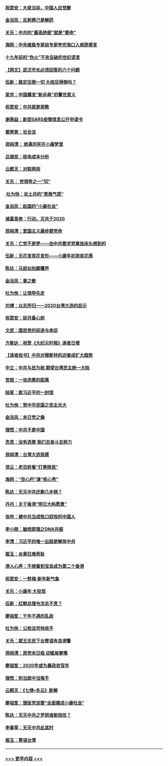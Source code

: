 #### [祝君安：大疫当前，中国人应觉醒](../pages/nsc993/n11821946.md?t=01270655) 
#### [金浴凤：反躬罪己是解药](../pages/nsc993/n11820280.md?t=01270655) 
#### [关乐：中共的“最高绝密”就是“要命”](../pages/nsc993/n11816946.md?t=01270655) 
#### [海网：中央维稳专家组专家夸完海口入病房感言](../pages/nsc993/n11815138.md?t=01270655) 
#### [十九年前的“伪火”不攻自破的世纪谎言](../pages/nsc993/n11813238.md?t=01270655) 
#### [【网文】武汉市长必须回答的六个问题](../pages/nsc993/n11813848.md?t=01270655) 
#### [伍新：稳定压倒一切 大疫压得倒吗？](../pages/nsc993/n11812634.md?t=01270655) 
#### [梁京：中国爆发“新非典”的警世意义](../pages/nsc993/n11812554.md?t=01270655) 
#### [祝君安：中共就是邪教](../pages/nsc993/n11812431.md?t=01270655) 
#### [谢燕益：新型SARS疫情信息公开申请书](../pages/nsc993/n11808840.md?t=01270655) 
#### [蜀笑笑：论合法](../pages/nsc993/n11808064.md?t=01270655) 
#### [郑纯清： 她真的死在小康梦里](../pages/nsc993/n11806623.md?t=01270655) 
#### [吕锡民：核电成本分析](../pages/nsc993/n11806284.md?t=01270655) 
#### [云鹤天：对联两则](../pages/nsc993/n11805957.md?t=01270655) 
#### [关乐： 党领导之一“切”](../pages/nsc993/n11804505.md?t=01270655) 
#### [ 吐为快：论土共的“贵族气质”](../pages/nsc993/n11804490.md?t=01270655) 
#### [金浴凤：赵国的“小康社会”](../pages/nsc993/n11804452.md?t=01270655) 
#### [诸葛高参：行动，灭共于2020](../pages/nsc993/n11804120.md?t=01270655) 
#### [郑纯清：爱国主义最终要党命](../pages/nsc993/n11802197.md?t=01270655) 
#### [关乐：亡党不是梦——由中共要求党章放床头想到的](../pages/nsc993/n11802156.md?t=01270655) 
#### [伍新：无花言现花言形——小康年初哭吴花燕](../pages/nsc993/n11800044.md?t=01270655) 
#### [陈达：马屁似拍颠覆声](../pages/nsc993/n11800010.md?t=01270655) 
#### [金浴凤：春之歌](../pages/nsc993/n11797687.md?t=01270655) 
#### [吐为快：让领导先走](../pages/nsc993/n11797512.md?t=01270655) 
#### [刘博：众志所归——2020台湾大选的启示](../pages/nsc993/n11796878.md?t=01270655) 
#### [祝君安：妖共畜心剖](../pages/nsc993/n11794273.md?t=01270655) 
#### [文武：国民党的前途与命运](../pages/nsc993/n11794198.md?t=01270655) 
#### [方能达：祝贺《大纪元时报》读者日增](../pages/nsc993/n11793807.md?t=01270655) 
#### [【读者投书】中共对穆斯林的迫害成扩大趋势](../pages/nsc993/n11791371.md?t=01270655) 
#### [中立：中共与民为敌 期望台湾民主统一大陆](../pages/nsc993/n11790392.md?t=01270655) 
#### [苦胆：一张选票的距离](../pages/nsc993/n11788914.md?t=01270655) 
#### [陆客：致习近平的一封信](../pages/nsc993/n11788867.md?t=01270655) 
#### [吐为快：贺中华民国之民主光大](../pages/nsc993/n11788618.md?t=01270655) 
#### [金浴凤：末日党之像](../pages/nsc993/n11787475.md?t=01270655) 
#### [理悟：中共不是中国](../pages/nsc993/n11787463.md?t=01270655) 
#### [念贲：没有选票  我们去奋斗去努力](../pages/nsc993/n11787398.md?t=01270655) 
#### [郑纯清：台湾大选观感](../pages/nsc993/n11786210.md?t=01270655) 
#### [项云：老百姓看“打黑除恶”](../pages/nsc993/n11785398.md?t=01270655) 
#### [海网：“空心朽”演“核心秀”](../pages/nsc993/n11783874.md?t=01270655) 
#### [陈达：天灭中共还剩几步棋？](../pages/nsc993/n11783719.md?t=01270655) 
#### [丹丹：关于香港“明日大屿愿景”](../pages/nsc993/n11783273.md?t=01270655) 
#### [张林：被中共当成牲口奴役的中国人](../pages/nsc993/n11782397.md?t=01270655) 
#### [李小刚：脑控原理之DNA共振](../pages/nsc993/n11780962.md?t=01270655) 
#### [李清：习近平的唯一出路是解体中共](../pages/nsc993/n11780866.md?t=01270655) 
#### [振玉：炎黄巨难奇耻](../pages/nsc993/n11779632.md?t=01270655) 
#### [港人心声：不想看到宝岛成为第二个香港](../pages/nsc993/n11778817.md?t=01270655) 
#### [祝君安：一剪梅‧新年新气象](../pages/nsc993/n11776340.md?t=01270655) 
#### [关乐：小康年 大役现](../pages/nsc993/n11774213.md?t=01270655) 
#### [伍新：红朝总理令怎总不灵？](../pages/nsc993/n11770813.md?t=01270655) 
#### [廖祖笙：千年不遇的乱政](../pages/nsc993/n11770373.md?t=01270655) 
#### [吐为快：公检法司快收手](../pages/nsc993/n11770359.md?t=01270655) 
#### [关乐：就王志民下台寄语有良港警](../pages/nsc993/n11769903.md?t=01270655) 
#### [郑纯清：恶党末日临 动辄挨掌嘴](../pages/nsc993/n11769356.md?t=01270655) 
#### [廖祖笙：2020年或为暴政收官年](../pages/nsc993/n11768216.md?t=01270655) 
#### [理悟：别当郎中当推手](../pages/nsc993/n11768243.md?t=01270655) 
#### [云鹤天：《七律▪冬云》新解](../pages/nsc993/n11768204.md?t=01270655) 
#### [廖祖笙：饿饭党说要“全面建成小康社会”](../pages/nsc993/n11767482.md?t=01270655) 
#### [陈达：天灭中共之罗网谁能挡住？](../pages/nsc993/n11767465.md?t=01270655) 
#### [李春草：天灭中共此其时](../pages/nsc993/n11767452.md?t=01270655) 
#### [振玉：寄语台湾](../pages/nsc993/n11767432.md?t=01270655) 

----
#### [ >>> 更早内容 <<< ](../indexes/nsc993-earlier.md)
